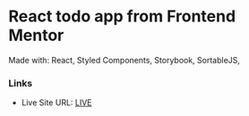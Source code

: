 # React todo app from Frontend Mentor

Made with:
React,
Styled Components,
Storybook,
SortableJS,

### Links

- Live Site URL: [LIVE](https://gallant-shirley-7f9fd7.netlify.app/)